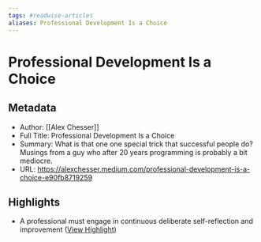 ```yaml
---
tags: #readwise-articles
aliases: Professional Development Is a Choice
---
```

# Professional Development Is a Choice

## Metadata
- Author: [[Alex Chesser]]
- Full Title: Professional Development Is a Choice
- Summary: What is that one one special trick that successful people do? Musings from a guy who after 20 years programming is probably a bit mediocre.
- URL: https://alexchesser.medium.com/professional-development-is-a-choice-e90fb8719259

## Highlights
- A professional must engage in continuous deliberate self-reflection and improvement ([View Highlight](https://read.readwise.io/read/01h9dwr10z0jgb7q0nh4xbheea))
